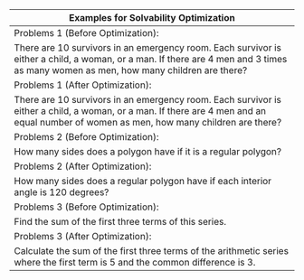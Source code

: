 | Examples for Solvability Optimization |
| --- |
| Problems 1 (Before Optimization): |
| There are 10 survivors in an emergency room. Each survivor is either a child, a woman, or a man. If there are 4 men and 3 times as many women as men, how many children are there? |
| Problems 1 (After Optimization): |
| There are 10 survivors in an emergency room. Each survivor is either a child, a woman, or a man. If there are 4 men and an equal number of women as men, how many children are there? |
| Problems 2 (Before Optimization): |
| How many sides does a polygon have if it is a regular polygon? |
| Problems 2 (After Optimization): |
| How many sides does a regular polygon have if each interior angle is 120 degrees? |
| Problems 3 (Before Optimization): |
| Find the sum of the first three terms of this series. |
| Problems 3 (After Optimization): |
| Calculate the sum of the first three terms of the arithmetic series where the first term is 5 and the common difference is 3. |
